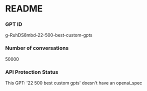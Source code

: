 # README
### GPT ID
 g-RuhDS8mbd-22-500-best-custom-gpts
### Number of conversations
 50000
### API Protection Status
This GPT: '22 500 best custom gpts' doesn't have an openai_spec
